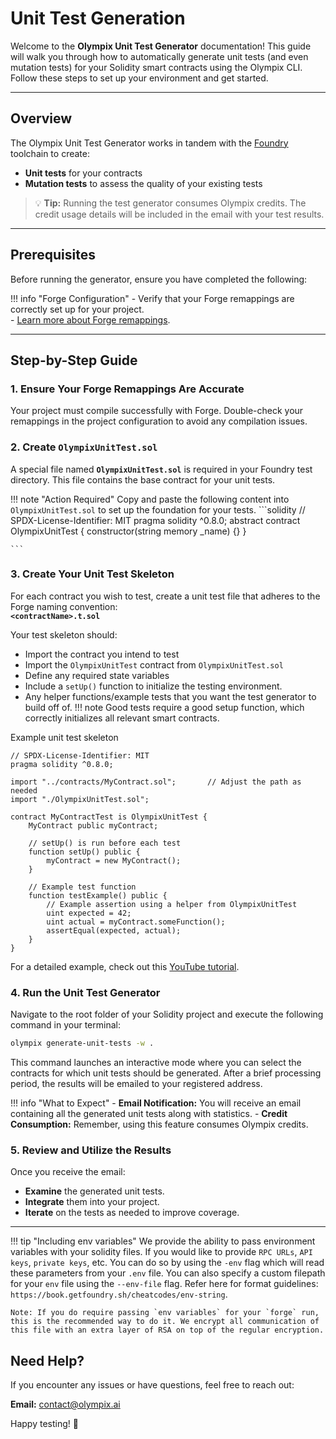 
# Unit Test Generation

Welcome to the **Olympix Unit Test Generator** documentation! This guide will walk you through how to automatically generate unit tests (and even mutation tests) for your Solidity smart contracts using the Olympix CLI. Follow these steps to set up your environment and get started.

---

## Overview

The Olympix Unit Test Generator works in tandem with the [Foundry](https://book.getfoundry.sh/) toolchain to create:

- **Unit tests** for your contracts
- **Mutation tests** to assess the quality of your existing tests

> 💡 **Tip:** Running the test generator consumes Olympix credits. The credit usage details will be included in the email with your test results.

---

## Prerequisites

Before running the generator, ensure you have completed the following:

!!! info "Forge Configuration"
    - Verify that your Forge remappings are correctly set up for your project.  
    - [Learn more about Forge remappings](https://book.getfoundry.sh/projects/dependencies#remapping-dependencies).

---

## Step-by-Step Guide

### 1. Ensure Your Forge Remappings Are Accurate

Your project must compile successfully with Forge. Double-check your remappings in the project configuration to avoid any compilation issues.

### 2. Create `OlympixUnitTest.sol`

A special file named **`OlympixUnitTest.sol`** is required in your Foundry test directory. This file contains the base contract for your unit tests.  
   
!!! note "Action Required"
    Copy and paste the following content into `OlympixUnitTest.sol` to set up the foundation for your tests.
    ```solidity
    // SPDX-License-Identifier: MIT
    pragma solidity ^0.8.0;
    abstract contract OlympixUnitTest {
        constructor(string memory _name) {}
    }

    ```
### 3. Create Your Unit Test Skeleton

For each contract you wish to test, create a unit test file that adheres to the Forge naming convention:  
**`<contractName>.t.sol`**

Your test skeleton should:
- Import the contract you intend to test
- Import the `OlympixUnitTest` contract from `OlympixUnitTest.sol`
- Define any required state variables
- Include a `setUp()` function to initialize the testing environment.
- Any helper functions/example tests that you want the test generator to build off of.
!!! note
    Good tests require a good setup function, which correctly initializes all relevant smart contracts.

Example unit test skeleton
```solidity
// SPDX-License-Identifier: MIT
pragma solidity ^0.8.0;

import "../contracts/MyContract.sol";       // Adjust the path as needed
import "./OlympixUnitTest.sol";

contract MyContractTest is OlympixUnitTest {
    MyContract public myContract;

    // setUp() is run before each test
    function setUp() public {
        myContract = new MyContract();
    }

    // Example test function
    function testExample() public {
        // Example assertion using a helper from OlympixUnitTest
        uint expected = 42;
        uint actual = myContract.someFunction();
        assertEqual(expected, actual);
    }
}

```

For a detailed example, check out this [YouTube tutorial](https://youtu.be/x7Apoq2PgT0).

### 4. Run the Unit Test Generator

Navigate to the root folder of your Solidity project and execute the following command in your terminal:

```bash
olympix generate-unit-tests -w .
```

This command launches an interactive mode where you can select the contracts for which unit tests should be generated. After a brief processing period, the results will be emailed to your registered address.

!!! info "What to Expect"
    - **Email Notification:** You will receive an email containing all the generated unit tests along with statistics.
    - **Credit Consumption:** Remember, using this feature consumes Olympix credits.

### 5. Review and Utilize the Results
Once you receive the email:<br>

- **Examine** the generated unit tests.<br>
- **Integrate** them into your project.<br>
- **Iterate** on the tests as needed to improve coverage.

---

!!! tip "Including env variables"
    We provide the ability to pass environment variables with your solidity files. If you would like to provide `RPC URLs`, `API keys`, `private keys`, etc. You can do so by using the `-env` flag which will read these parameters from your `.env` file. You can also specify a custom filepath for your `env` file using the `--env-file` flag.
    Refer here for format guidelines: `https://book.getfoundry.sh/cheatcodes/env-string`.


    Note: If you do require passing `env variables` for your `forge` run, this is the recommended way to do it. We encrypt all communication of this file with an extra layer of RSA on top of the regular encryption.


## Need Help?

If you encounter any issues or have questions, feel free to reach out:

**Email:** [contact@olympix.ai](mailto:contact@olympix.ai)

Happy testing! 🎉
